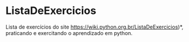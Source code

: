 # ListaDeExercicios
 
Lista de exercícios do site https://wiki.python.org.br/ListaDeExercicios)*, praticando e exercitando o aprendizado em python.
